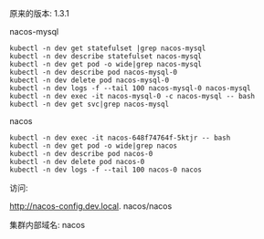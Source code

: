 
原来的版本: 1.3.1



nacos-mysql

```
kubectl -n dev get statefulset |grep nacos-mysql
kubectl -n dev describe statefulset nacos-mysql
kubectl -n dev get pod -o wide|grep nacos-mysql
kubectl -n dev describe pod nacos-mysql-0
kubectl -n dev delete pod nacos-mysql-0
kubectl -n dev logs -f --tail 100 nacos-mysql-0 nacos-mysql
kubectl -n dev exec -it nacos-mysql-0 -c nacos-mysql -- bash
kubectl -n dev get svc|grep nacos-mysql
```

nacos

```
kubectl -n dev exec -it nacos-648f74764f-5ktjr -- bash
kubectl -n dev get pod -o wide|grep nacos
kubectl -n dev describe pod nacos-0
kubectl -n dev delete pod nacos-0
kubectl -n dev logs -f --tail 100 nacos-0 nacos
```

访问:

http://nacos-config.dev.local.	nacos/nacos

集群内部域名: nacos
